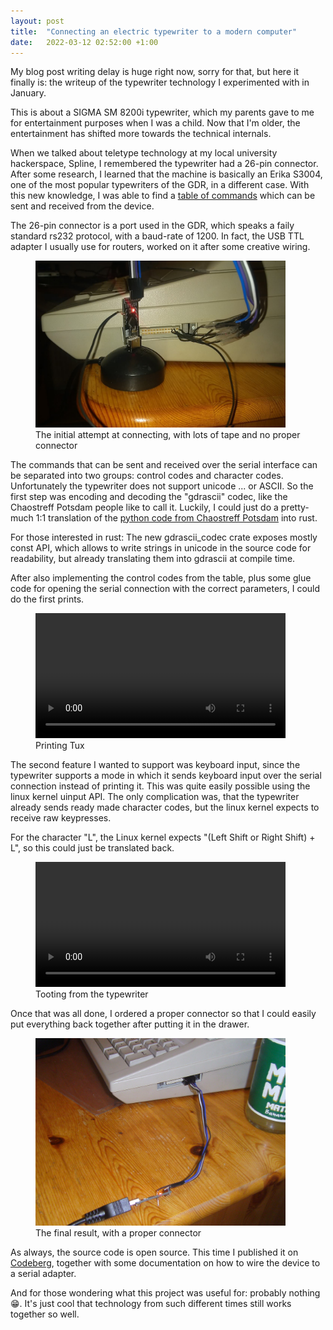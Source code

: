```yaml
---
layout: post
title:  "Connecting an electric typewriter to a modern computer"
date:   2022-03-12 02:52:00 +1:00
---
```


My blog post writing delay is huge right now, sorry for that, but here it finally is: the writeup of the typewriter technology I experimented with in January.

This is about a SIGMA SM 8200i typewriter, which my parents gave to me for entertainment purposes when I was a child.
Now that I'm older, the entertainment has shifted more towards the technical internals.

When we talked about teletype technology at my local university hackerspace, Spline, I remembered the typewriter had a 26-pin connector.
After some research, I learned that the machine is basically an Erika S3004, one of the most popular typewriters of the GDR, in a different case.
With this new knowledge, I was able to find a [table of commands](https://hc-ddr.hucki.net/wiki/doku.php/z9001:erweiterungen:s3004) which can be sent and received from the device.

The 26-pin connector is a port used in the GDR, which speaks a faily standard rs232 protocol, with a baud-rate of 1200.
In fact, the USB TTL adapter I usually use for routers, worked on it after some creative wiring.

<figure>
    <img alt="Version 1.0 of the typewriter interface" src="/img/typewriter_interface_1_0.jpeg" width="400">
    <figcaption>The initial attempt at connecting, with lots of tape and no proper connector</figcaption>
</figure>

The commands that can be sent and received over the serial interface can be separated into two groups: control codes and character codes.
Unfortunately the typewriter does not support unicode ... or ASCII.
So the first step was encoding and decoding the "gdrascii" codec, like the Chaostreff Potsdam people like to call it.
Luckily, I could just do a pretty-much 1:1 translation of the [python code from Chaostreff Potsdam](https://github.com/Chaostreff-Potsdam/erika3004) into rust.

For those interested in rust: The new gdrascii_codec crate exposes mostly const API, which allows to write strings in unicode in the source code for readability,
but already translating them into gdrascii at compile time.

After also implementing the control codes from the table, plus some glue code for opening the serial connection with the correct parameters, I could do the first prints.

<figure>
    <video width="400" controls>
        <source src="https://dl.dropboxusercontent.com/s/v0d8w7om65vewf4/typewriter-printing.mp4" type="video/mp4">
        <source src="/vid/typewriter-printing.mp4" type="video/mp4">
    </video>
    <figcaption>Printing Tux</figcaption>
</figure>

The second feature I wanted to support was keyboard input, since the typewriter supports a mode in which it sends keyboard input over the serial connection instead of printing it.
This was quite easily possible using the linux kernel uinput API. The only complication was, that the typewriter already sends ready made character codes, but the linux kernel expects to receive raw keypresses.

For the character "L", the Linux kernel expects "(Left Shift or Right Shift) + L", so this could just be translated back.

<figure>
    <video width="400" controls>
        <source src="https://dl.dropboxusercontent.com/s/pg31ewc2ahwa6sd/typewriter-typing.mp4" type="video/mp4">
        <source src="/vid/typewriter-typing.mp4" type="video/mp4">
    </video>
    <figcaption>Tooting from the typewriter</figcaption>
</figure>

Once that was all done, I ordered a proper connector so that I could easily put everything back together after putting it in the drawer.

<figure>
    <img alt="Version 2.0 of the typewriter interface" src="/img/typewriter_interface_2_0.JPG" width="400">
    <figcaption>The final result, with a proper connector</figcaption>
</figure>

As always, the source code is open source. This time I published it on [Codeberg](https://codeberg.org/jbb/erika_S3004), together with some documentation on how to wire the device to a serial adapter.

And for those wondering what this project was useful for: probably nothing 😁. It's just cool that technology from such different times still works together so well.
